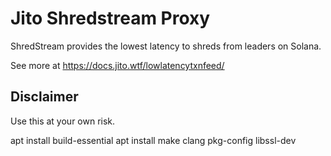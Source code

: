 # Jito Shredstream Proxy

ShredStream provides the lowest latency to shreds from leaders on Solana. 

See more at https://docs.jito.wtf/lowlatencytxnfeed/

## Disclaimer
Use this at your own risk.


apt install build-essential
apt install make clang pkg-config libssl-dev

